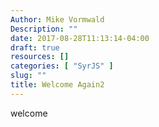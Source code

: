 ```yaml
---
Author: Mike Vormwald
Description: ""
date: 2017-08-28T11:13:14-04:00
draft: true
resources: []
categories: [ "SyrJS" ]
slug: ""
title: Welcome Again2
---
```


welcome